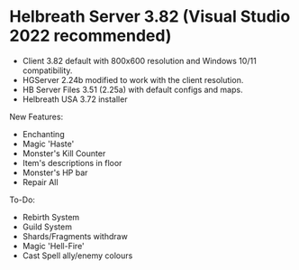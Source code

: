 # Helbreath Server 3.82 (Visual Studio 2022 recommended)

- Client 3.82 default with 800x600 resolution and Windows 10/11 compatibility.
- HGServer 2.24b modified to work with the client resolution.
- HB Server Files 3.51 (2.25a) with default configs and maps.
- Helbreath USA 3.72 installer

New Features:
- Enchanting
- Magic 'Haste'
- Monster's Kill Counter
- Item's descriptions in floor
- Monster's HP bar
- Repair All

To-Do:
- Rebirth System
- Guild System
- Shards/Fragments withdraw
- Magic 'Hell-Fire'
- Cast Spell ally/enemy colours
